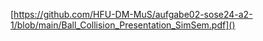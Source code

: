 [https://github.com/HFU-DM-MuS/aufgabe02-sose24-a2-1/blob/main/Ball_Collision_Presentation_SimSem.pdf]()
